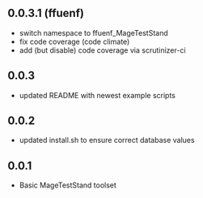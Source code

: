## 0.0.3.1 (ffuenf)
- switch namespace to ffuenf_MageTestStand
- fix code coverage (code climate)
- add (but disable) code coverage via scrutinizer-ci

## 0.0.3
- updated README with newest example scripts

## 0.0.2
- updated install.sh to ensure correct database values

## 0.0.1
- Basic MageTestStand toolset

